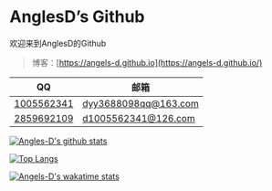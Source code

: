 # AnglesD’s Github

欢迎来到AnglesD的Github
> 博客：[https://angels-d.github.io](https://angels-d.github.io/)

| QQ                                                                        | 邮箱                                                |
| ------------------------------------------------------------------------- | --------------------------------------------------- |
| [1005562341](http://wpa.qq.com/msgrd?v=3&uin=1005562341&site=qq&menu=yes) | [dyy3688098qq@163.com](mailto:dyy3688098qq@163.com) |
| [2859692109](http://wpa.qq.com/msgrd?v=3&uin=2859692109&site=qq&menu=yes) | [d1005562341@126.com](mailto:d1005562341@126.com)   |

[![Angles-D's github stats](https://github-readme-stats.vercel.app/api?username=Angels-D)](https://github.com/anuraghazra/github-readme-stats)

[![Top Langs](https://github-readme-stats.vercel.app/api/top-langs/?username=Angels-D&layout=compact)](https://github.com/anuraghazra/github-readme-stats)

[![Angels-D's wakatime stats](https://github-readme-stats.vercel.app/api/wakatime?username=D1005562341&layout=compact)](https://github.com/anuraghazra/github-readme-stats)
